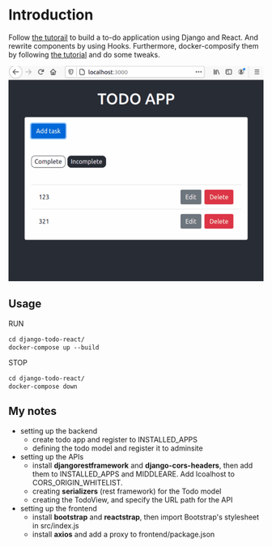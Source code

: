 # Introduction

Follow [the tutorail](https://www.digitalocean.com/community/tutorials/build-a-to-do-application-using-django-and-react) to build a to-do application using Django and React. And rewrite components by using Hooks. Furthermore, docker-composify them by following [the tutorial](https://www.craigfranklin.dev/python/docker/javascript/2019/05/16/docker-compose-django-cra/) and do some tweaks.

<p align="center">
  <img src="demo/django-todo-react-demo.gif" width="991">
</p>

## Usage

RUN

```shell
cd django-todo-react/
docker-compose up --build
```

STOP

```shell
cd django-todo-react/
docker-compose down
```

## My notes

- setting up the backend
  - create todo app and register to INSTALLED_APPS
  - defining the todo model and register it to adminsite
- setting up the APIs
  - install **djangorestframework** and **django-cors-headers**, then add them to INSTALLED_APPS and MIDDLEARE. Add lcoalhost to CORS_ORIGIN_WHITELIST.
  - creating **serializers** (rest framework) for the Todo model
  - creating the TodoView, and specify the URL path for the API
- setting up the frontend
  - install **bootstrap** and **reactstrap**, then import Bootstrap's stylesheet in src/index.js
  - install **axios** and add a proxy to frontend/package.json
